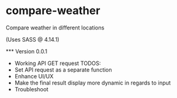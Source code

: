 # compare-weather
Compare weather in different locations

(Uses SASS @ 4.14.1)

*** Version 0.0.1

- Working API GET request
TODOS:
- Set API request as a separate function
- Enhance UI/UX
- Make the final result display more dynamic in regards to input
- Troubleshoot
